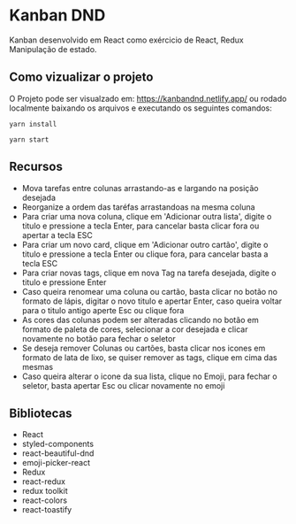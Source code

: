 # Kanban DND

Kanban desenvolvido em React como exércicio de React, Redux Manipulação de estado.

## Como vizualizar o projeto

O Projeto pode ser visualzado em: https://kanbandnd.netlify.app/
ou rodado localmente baixando os arquivos e executando os seguintes comandos:

```
yarn install

yarn start
```

## Recursos

<ul>
<li>Mova tarefas entre colunas arrastando-as e largando na posição desejada</li>
<li>Reorganize a ordem das taréfas arrastandoas na mesma coluna</li>
<li>Para criar uma nova coluna, clique em 'Adicionar outra lista', digite o titulo e pressione a tecla Enter, para cancelar basta clicar fora ou apertar a tecla ESC </li>
<li>Para criar um novo card, clique em 'Adicionar outro cartão', digite o titulo e pressione a tecla Enter ou clique fora, para cancelar basta a tecla ESC</li>
<li>Para criar novas tags, clique em nova Tag na tarefa desejada, digite o titulo e pressione Enter</li>
<li>Caso queira renomear uma coluna ou cartão, basta clicar no botão no formato de lápis, digitar o novo titulo e apertar Enter, caso queira voltar para o titulo antigo aperte Esc ou clique fora</li>
<li>As cores das colunas podem ser alteradas clicando no botão em formato de paleta de cores, selecionar a cor desejada e clicar novamente no botão para fechar o seletor</li>
<li>Se deseja remover Colunas ou cartões, basta clicar nos icones em formato de lata de lixo, se quiser remover as tags, clique em cima das mesmas</li>
<li>Caso queira alterar o icone da sua lista, clique no Emoji, para fechar o seletor, basta apertar Esc ou clicar novamente no emoji</li>
</ul>

## Bibliotecas

<ul>
<li>React</li>
<li>styled-components</li>
<li>react-beautiful-dnd </li>
<li>emoji-picker-react</li>
<li>Redux</li>
<li>react-redux</li>
<li>redux toolkit</li>
<li>react-colors</li>
<li>react-toastify</li>
</ul>
